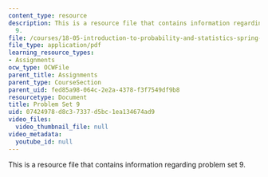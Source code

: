 ```yaml
---
content_type: resource
description: This is a resource file that contains information regarding problem set
  9.
file: /courses/18-05-introduction-to-probability-and-statistics-spring-2014/07424978d8c37337d5bc1ea134674ad9_MIT18_05S14_ps9.pdf
file_type: application/pdf
learning_resource_types:
- Assignments
ocw_type: OCWFile
parent_title: Assignments
parent_type: CourseSection
parent_uid: fed85a98-064c-2e2a-4378-f3f7549df9b8
resourcetype: Document
title: Problem Set 9
uid: 07424978-d8c3-7337-d5bc-1ea134674ad9
video_files:
  video_thumbnail_file: null
video_metadata:
  youtube_id: null
---
```

This is a resource file that contains information regarding problem set 9.


